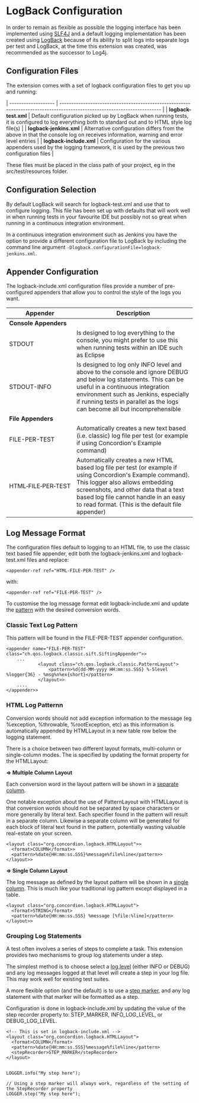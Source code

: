 # LogBack Configuration

In order to remain as flexible as possible the logging interface has been implemented using [SLF4J](http://slf4j.org) and a default logging implementation has been created using [LogBack](http://logback.qos.ch) because of its ability to split logs into separate logs per test and LogBack, at the time this extension was created, was recommended as the successor to Log4j.


## Configuration Files

The extension comes with a set of logback configuration files to get you up and running:

| ------------------- | ------------------------------------------------------------------------------------------------------------------------ |
| **logback-test.xml**    | Default configuration picked up by LogBack when running tests, it is configured to log everything both to standard out and to HTML style log file(s) |
| **logback-jenkins.xml** | Alternative configuration differs from the above in that the console log on receives information, warning and error level entries |
| **logback-include.xml** | Configuration for the various appenders used by the logging framework, it is used by the previous two configuration files |    

These files must be placed in the class path of your project, eg in the src/test/resources folder. 


## Configuration Selection

By default LogBack will search for logback-test.xml and use that to configure logging.  This file has been set up with defaults that will work well in when running tests in your favourite IDE but possibly not so great when running in a continuous integration environment.  

In a continuous integration environment such as Jenkins you have the option to provide a different configuration file to LogBack by including the command line argument `-Dlogback.configurationFile=logback-jenkins.xml`.


## Appender Configuration

The logback-include.xml configuration files provide a number of pre-configured appenders that allow you to control the style of the logs you want.

| Appender               | Description                                          |
| ---------------------- | -----------------------------------------------------|
| **Console Appenders**                                                        ||
| STDOUT                 | Is designed to log everything to the console, you might prefer to use this when running tests within an IDE such as Eclipse |
| STDOUT-INFO            | Is designed to log only INFO level and above to the console and ignore DEBUG and below log statements.  This can be useful in a continuous integration environment such as Jenkins, especially if running tests in parallel as the logs can become all but incomprehensible |
|**File Appenders**                                                            ||
| FILE-PER-TEST          | Automatically creates a new text based (i.e. classic) log file per test (or example if using Concordion's Example command) |
| HTML&#8209;FILE&#8209;PER&#8209;TEST  | Automatically creates a new HTML based log file per test (or example if using Concordion's Example command).  This logger also allows embedding screenshots, and other data that a text based log file cannot handle in an easy to read format. (This is the default file appender) |


## Log Message Format

The configuration files default to logging to an HTML file, to use the classic text based file appender, edit both the logback-jenkins.xml and logback-test.xml files and replace: 
 
    <appender-ref ref="HTML-FILE-PER-TEST" />
    
with: 

    <appender-ref ref="FILE-PER-TEST" />


To customise the log message format edit logback-include.xml and update the [pattern](http://logback.qos.ch/manual/layouts.html#ClassicPatternLayout) with the desired conversion words.


### Classic Text Log Pattern

This pattern will be found in the FILE-PER-TEST appender configuration.

    <appender name="FILE-PER-TEST" class="ch.qos.logback.classic.sift.SiftingAppender">>
    	...		
    			<layout class="ch.qos.logback.classic.PatternLayout">
    				<pattern>%d{dd-MM-yyyy HH:mm:ss.SSS} %-5level %logger{36} - %msg%n%ex{short}</pattern> 
    			</layout>>
    	....
    </appender>>


### HTML Log Patternn
Conversion words should not add exception information to the message (eg %exception, %throwable, %rootException, etc) as this information is automatically appended by HTMLLayout in a new table row below the logging statement.

There is a choice between two different layout formats, multi-column or single-column modes.  The is specified by updating the format property for the HTMLLayout:

**&#8658; Multiple Column Layout**

Each conversion word in the layout pattern will be shown in a [separate column](- "c:assertTrue=multiColumnLayout()").  

One notable exception about the use of PatternLayout with HTMLLayout is that conversion words should not be separated by space characters or more generally by literal text. Each specifier found in the pattern will result in a separate column. Likewise a separate column will be generated for each block of literal text found in the pattern, potentially wasting valuable real-estate on your screen.

    <layout class="org.concordion.logback.HTMLLayout">>
      <format>COLUMN</format>>
      <pattern>%date{HH:mm:ss.SSS}%message%file%line</pattern>>
    </layout>>

**&#8658; Single Column Layout**

The log message as defined by the layout pattern will be shown in a [single column](- "c:assertTrue=singleColumnLayout()").  This is much like your traditional log pattern except displayed in a table.

    <layout class="org.concordion.logback.HTMLLayout">
      <format>STRING</format>
      <pattern>%date{HH:mm:ss.SSS} %message [%file:%line]</pattern>
    </layout>>
    
### Grouping Log Statements

A test often involves a series of steps to complete a task.  This extension provides two mechanisms to group log statements under a step.  

The simplest method is to choose select a [log level](- "c:assertTrue=recordStepsUsingLogLevel()") (either INFO or DEBUG) and any log messages logged at that level will create a step in your log file.  This may work well for existing test suites.  

A more flexible option (and the default) is to use a [step marker](- "c:assertTrue=recordStepsUsingStepMarker()"), and any log statement with that marker will be formatted as a step.  

Configuration is done in logback-include.xml by updating the value of the step recorder property to: STEP_MARKER, INFO_LOG_LEVEL, or DEBUG_LOG_LEVEL.

    <!-- This is set in logback-include.xml -->
    <layout class="org.concordion.logback.HTMLLayout">
      <format>COLUMN</format>
      <pattern>%date{HH:mm:ss.SSS}%message%file%line</pattern>
      <stepRecorder>STEP_MARKER</stepRecorder>
    </layout>
    
        
    LOGGER.info("My step here");

    // Using a step marker will always work, regardless of the setting of the StepRecorder property
    LOGGER.step("My step here");
    